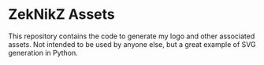 # ZekNikZ Assets

This repository contains the code to generate my logo and other associated assets. Not intended to be used by anyone else, but a great example of SVG generation in Python.
